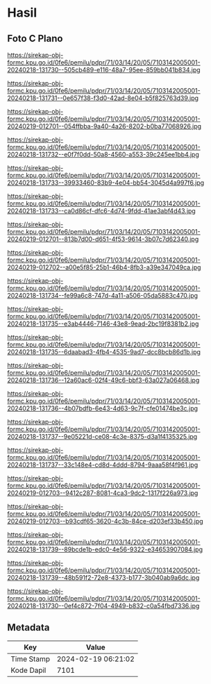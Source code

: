 # Hasil

## Foto C Plano

https://sirekap-obj-formc.kpu.go.id/0fe6/pemilu/pdpr/71/03/14/20/05/7103142005001-20240218-131730--505cb489-e116-48a7-95ee-859bb041b834.jpg

https://sirekap-obj-formc.kpu.go.id/0fe6/pemilu/pdpr/71/03/14/20/05/7103142005001-20240218-131731--0e657f38-f3d0-42ad-8e04-b5f825763d39.jpg

https://sirekap-obj-formc.kpu.go.id/0fe6/pemilu/pdpr/71/03/14/20/05/7103142005001-20240219-012701--054ffbba-9a40-4a26-8202-b0ba77068926.jpg

https://sirekap-obj-formc.kpu.go.id/0fe6/pemilu/pdpr/71/03/14/20/05/7103142005001-20240218-131732--e0f7f0dd-50a8-4560-a553-39c245ee1bb4.jpg

https://sirekap-obj-formc.kpu.go.id/0fe6/pemilu/pdpr/71/03/14/20/05/7103142005001-20240218-131733--39933460-83b9-4e04-bb54-3045d4a997f6.jpg

https://sirekap-obj-formc.kpu.go.id/0fe6/pemilu/pdpr/71/03/14/20/05/7103142005001-20240218-131733--ca0d86cf-dfc6-4d74-9fdd-41ae3abf4d43.jpg

https://sirekap-obj-formc.kpu.go.id/0fe6/pemilu/pdpr/71/03/14/20/05/7103142005001-20240219-012701--813b7d00-d651-4f53-9614-3b07c7d62340.jpg

https://sirekap-obj-formc.kpu.go.id/0fe6/pemilu/pdpr/71/03/14/20/05/7103142005001-20240219-012702--a00e5f85-25b1-46b4-8fb3-a39e347049ca.jpg

https://sirekap-obj-formc.kpu.go.id/0fe6/pemilu/pdpr/71/03/14/20/05/7103142005001-20240218-131734--fe99a6c8-747d-4a11-a506-05da5883c470.jpg

https://sirekap-obj-formc.kpu.go.id/0fe6/pemilu/pdpr/71/03/14/20/05/7103142005001-20240218-131735--e3ab4446-7146-43e8-9ead-2bc19f8381b2.jpg

https://sirekap-obj-formc.kpu.go.id/0fe6/pemilu/pdpr/71/03/14/20/05/7103142005001-20240218-131735--6daabad3-4fb4-4535-9ad7-dcc8bcb86d1b.jpg

https://sirekap-obj-formc.kpu.go.id/0fe6/pemilu/pdpr/71/03/14/20/05/7103142005001-20240218-131736--12a60ac6-02f4-49c6-bbf3-63a027a06468.jpg

https://sirekap-obj-formc.kpu.go.id/0fe6/pemilu/pdpr/71/03/14/20/05/7103142005001-20240218-131736--4b07bdfb-6e43-4d63-9c7f-cfe01474be3c.jpg

https://sirekap-obj-formc.kpu.go.id/0fe6/pemilu/pdpr/71/03/14/20/05/7103142005001-20240218-131737--9e05221d-ce08-4c3e-8375-d3a1f4135325.jpg

https://sirekap-obj-formc.kpu.go.id/0fe6/pemilu/pdpr/71/03/14/20/05/7103142005001-20240218-131737--33c148e4-cd8d-4ddd-8794-9aaa58f4f961.jpg

https://sirekap-obj-formc.kpu.go.id/0fe6/pemilu/pdpr/71/03/14/20/05/7103142005001-20240219-012703--9412c287-8081-4ca3-9dc2-1317f226a973.jpg

https://sirekap-obj-formc.kpu.go.id/0fe6/pemilu/pdpr/71/03/14/20/05/7103142005001-20240219-012703--b93cdf65-3620-4c3b-84ce-d203ef33b450.jpg

https://sirekap-obj-formc.kpu.go.id/0fe6/pemilu/pdpr/71/03/14/20/05/7103142005001-20240218-131739--89bcde1b-edc0-4e56-9322-e34653907084.jpg

https://sirekap-obj-formc.kpu.go.id/0fe6/pemilu/pdpr/71/03/14/20/05/7103142005001-20240218-131739--48b591f2-72e8-4373-b177-3b040ab9a6dc.jpg

https://sirekap-obj-formc.kpu.go.id/0fe6/pemilu/pdpr/71/03/14/20/05/7103142005001-20240218-131730--0ef4c872-7f04-4949-b832-c0a54fbd7336.jpg


## Metadata

| Key        | Value               |
| ---------- | ------------------- |
| Time Stamp | 2024-02-19 06:21:02 |
| Kode Dapil | 7101                |



